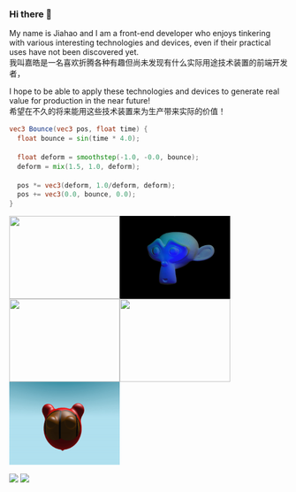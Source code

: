 ### Hi there 👋

<!--
**PlusLius/PlusLius** is a ✨ _special_ ✨ repository because its `README.md` (this file) appears on your GitHub profile.

Here are some ideas to get you started:

- 🔭 I’m currently working on ...
- 🌱 I’m currently learning ...
- 👯 I’m looking to collaborate on ...
- 🤔 I’m looking for help with ...
- 💬 Ask me about ...
- 📫 How to reach me: ...
- 😄 Pronouns: ...
- ⚡ Fun fact: ...
-->

<p>
  My name is Jiahao and I am a front-end developer who enjoys tinkering with various interesting technologies and devices, even if their practical uses have not been discovered yet.
  <br/>
  我叫嘉皓是一名喜欢折腾各种有趣但尚未发现有什么实际用途技术装置的前端开发者，
</p>
<p>
  I hope to be able to apply these technologies and devices to generate real value for production in the near future!
  <br/>
  希望在不久的将来能用这些技术装置来为生产带来实际的价值！
</p>


```glsl
vec3 Bounce(vec3 pos, float time) {
  float bounce = sin(time * 4.0);

  float deform = smoothstep(-1.0, -0.0, bounce);
  deform = mix(1.5, 1.0, deform);

  pos *= vec3(deform, 1.0/deform, deform);
  pos += vec3(0.0, bounce, 0.0);
}
```
<img align="center" width="200em" height="150em" src="./toon.gif"/><img width="200em" align="center" height="150em" src="./suzanne.gif"/><img width="200em"  align="center" height="150em" src="./bloom.gif"/><img width="200em"  align="center" height="150em" src="./blob.gif"/><img width="200em" align="center" height="150em" src="./bot.gif"/>

<img align="center"
         height="150em"
         src="https://github-readme-stats.vercel.app/api/top-langs?username=PlusLius&show_icons=true&include_all_commits=true&count_private=true&theme=apprentice&hide_border=true&bg_color=0D1117&layout=compact"
    />
<img
      align="center"
      src="https://github-profile-trophy.vercel.app/?username=PlusLius&theme=onedark&no-frame=true&row=1&&margin-w=20&no-bg=true"/>
